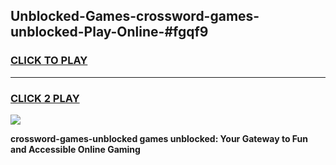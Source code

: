 
## Unblocked-Games-crossword-games-unblocked-Play-Online-#fgqf9
<h3>
<a href="https://premium.freeplayer.one?title=crossword-games-unblocked&ref=27F">CLICK TO PLAY</a></h3>
<hr>

<h3>
<a href="https://premium.freeplayer.one?title=crossword-games-unblocked&ref=27F">CLICK 2 PLAY</a>
  
</h3>

<a href="https://premium.freeplayer.one?title=crossword-games-unblocked&ref=27F"><img src="https://clearcache.store/games.png"></a>


**crossword-games-unblocked games unblocked: Your Gateway to Fun and Accessible Online Gaming**
